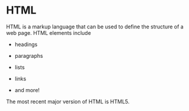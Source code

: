 # HTML

HTML is a markup language that can be used to define the structure of a web page. HTML elements include


* headings

* paragraphs

* lists

* links

* and more!



The most recent major version of HTML is HTML5.